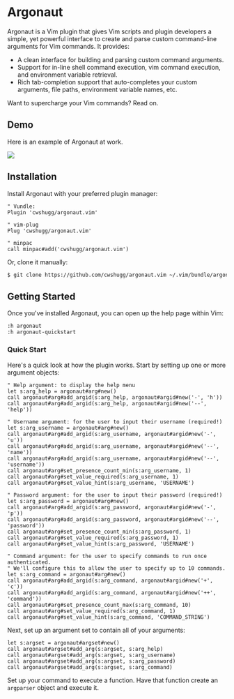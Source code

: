 # Argonaut

Argonaut is a Vim plugin that gives Vim scripts and plugin developers a simple,
yet powerful interface to create and parse custom command-line arguments for
Vim commands. It provides:

* A clean interface for building and parsing custom command arguments.
* Support for in-line shell command execution, vim command execution, and
  environment variable retrieval.
* Rich tab-completion support that auto-completes your custom arguments, file
  paths, environment variable names, etc.

Want to supercharge your Vim commands? Read on.

## Demo

Here is an example of Argonaut at work.

![](https://shugg.dev/images/argonaut.vim/argonaut_demo.gif)

## Installation

Install Argonaut with your preferred plugin manager:

```vim
" Vundle:
Plugin 'cwshugg/argonaut.vim'

" vim-plug
Plug 'cwshugg/argonaut.vim'

" minpac
call minpac#add('cwshugg/argonaut.vim')
```

Or, clone it manually:

```bash
$ git clone https://github.com/cwshugg/argonaut.vim ~/.vim/bundle/argonaut.vim
```

## Getting Started

Once you've installed Argonaut, you can open up the help page within Vim:

```vim
:h argonaut
:h argonaut-quickstart
```

### Quick Start

Here's a quick look at how the plugin works. Start by setting up one or more
argument objects:

```vim
" Help argument: to display the help menu
let s:arg_help = argonaut#arg#new()
call argonaut#arg#add_argid(s:arg_help, argonaut#argid#new('-', 'h'))
call argonaut#arg#add_argid(s:arg_help, argonaut#argid#new('--', 'help'))

" Username argument: for the user to input their username (required!)
let s:arg_username = argonaut#arg#new()
call argonaut#arg#add_argid(s:arg_username, argonaut#argid#new('-', 'u'))
call argonaut#arg#add_argid(s:arg_username, argonaut#argid#new('--', 'name'))
call argonaut#arg#add_argid(s:arg_username, argonaut#argid#new('--', 'username'))
call argonaut#arg#set_presence_count_min(s:arg_username, 1)
call argonaut#arg#set_value_required(s:arg_username, 1)
call argonaut#arg#set_value_hint(s:arg_username, 'USERNAME')

" Password argument: for the user to input their password (required!)
let s:arg_password = argonaut#arg#new()
call argonaut#arg#add_argid(s:arg_password, argonaut#argid#new('-', 'p'))
call argonaut#arg#add_argid(s:arg_password, argonaut#argid#new('--', 'password'))
call argonaut#arg#set_presence_count_min(s:arg_password, 1)
call argonaut#arg#set_value_required(s:arg_password, 1)
call argonaut#arg#set_value_hint(s:arg_password, 'USERNAME')

" Command argument: for the user to specify commands to run once authenticated.
" We'll configure this to allow the user to specify up to 10 commands.
let s:arg_command = argonaut#arg#new()
call argonaut#arg#add_argid(s:arg_command, argonaut#argid#new('+', 'c'))
call argonaut#arg#add_argid(s:arg_command, argonaut#argid#new('++', 'command'))
call argonaut#arg#set_presence_count_max(s:arg_command, 10)
call argonaut#arg#set_value_required(s:arg_command, 1)
call argonaut#arg#set_value_hint(s:arg_command, 'COMMAND_STRING')
```

Next, set up an argument set to contain all of your arguments:

```vim
let s:argset = argonaut#argset#new()
call argonaut#argset#add_arg(s:argset, s:arg_help)
call argonaut#argset#add_arg(s:argset, s:arg_username)
call argonaut#argset#add_arg(s:argset, s:arg_password)
call argonaut#argset#add_arg(s:argset, s:arg_command)
```

Set up your command to execute a function. Have that function create an
`argparser` object and execute it.

